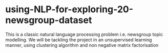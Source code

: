 # using-NLP-for-exploring-20-newsgroup-dataset
This is a classic natural language processing problem i.e. newsgroup topic modelling. We will be tackling the project in an unsupervised learning manner, using clustering algorithm and non negative matrix factorisation

